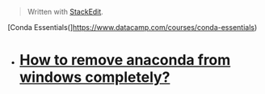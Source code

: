 


> Written with [StackEdit](https://stackedit.io/).

[Conda Essentials(]https://www.datacamp.com/courses/conda-essentials)

- # [How to remove anaconda from windows completely?](https://stackoverflow.com/questions/29337928/how-to-remove-anaconda-from-windows-completely)
<!--stackedit_data:
eyJoaXN0b3J5IjpbMTgzNzI4ODQyNywtMTI0MTY3NzU0NF19
-->